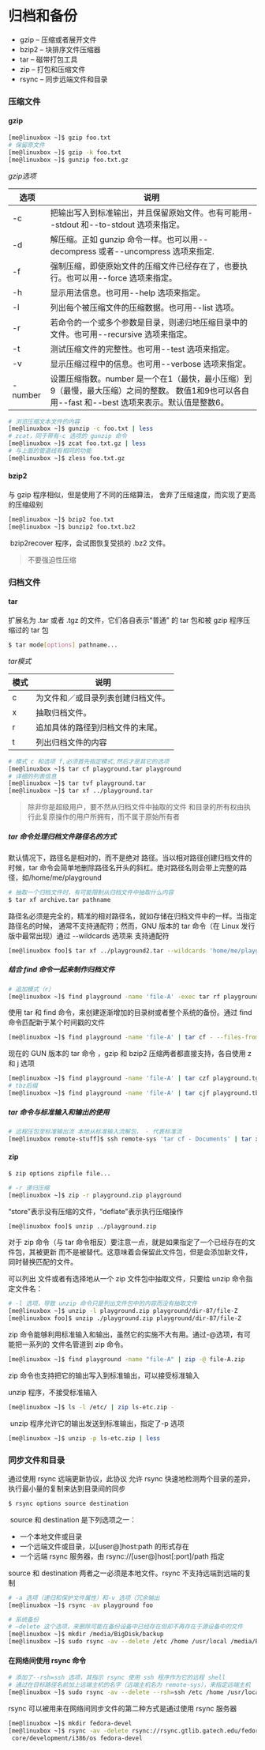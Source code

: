 # 归档和备份

- gzip – 压缩或者展开文件
- bzip2 – 块排序文件压缩器
- tar – 磁带打包工具
- zip – 打包和压缩文件
- rsync – 同步远端文件和目录

### 压缩文件

#### gzip

```bash
[me@linuxbox ~]$ gzip foo.txt
# 保留原文件
[me@linuxbox ~]$ gzip -k foo.txt
[me@linuxbox ~]$ gunzip foo.txt.gz
```

 *gzip选项*

| 选项    | 说明                                                         |
| ------- | ------------------------------------------------------------ |
| -c      | 把输出写入到标准输出，并且保留原始文件。也有可能用--stdout 和--to-stdout 选项来指定。 |
| -d      | 解压缩。正如 gunzip 命令一样。也可以用--decompress 或者--uncompress 选项来指定. |
| -f      | 强制压缩，即使原始文件的压缩文件已经存在了，也要执行。也可以用--force 选项来指定。 |
| -h      | 显示用法信息。也可用--help 选项来指定。                      |
| -l      | 列出每个被压缩文件的压缩数据。也可用--list 选项。            |
| -r      | 若命令的一个或多个参数是目录，则递归地压缩目录中的文件。也可用--recursive 选项来指定。 |
| -t      | 测试压缩文件的完整性。也可用--test 选项来指定。              |
| -v      | 显示压缩过程中的信息。也可用--verbose 选项来指定。           |
| -number | 设置压缩指数。number 是一个在1（最快，最小压缩）到9（最慢，最大压缩）之间的整数。 数值1和9也可以各自用--fast 和--best 选项来表示。默认值是整数6。 |



```bash
# 浏览压缩文本文件的内容
[me@linuxbox ~]$ gunzip -c foo.txt | less
# zcat，同于带有-c 选项的 gunzip 命令
[me@linuxbox ~]$ zcat foo.txt.gz | less
# 与上面的管道线有相同的功能
[me@linuxbox ~]$ zless foo.txt.gz
```

#### bzip2

与 gzip 程序相似，但是使用了不同的压缩算法， 舍弃了压缩速度，而实现了更高的压缩级别

```bash
[me@linuxbox ~]$ bzip2 foo.txt
[me@linuxbox ~]$ bunzip2 foo.txt.bz2 
```

 bzip2recover 程序，会试图恢复受损的 .bz2 文件。

> 不要强迫性压缩

### 归档文件

#### tar

扩展名为 .tar 或者 .tgz 的文件，它们各自表示“普通” 的 tar 包和被 gzip 程序压缩过的 tar 包

```bash
$ tar mode[options] pathname...
```

*tar模式*

| 模式 | 说明                               |
| ---- | ---------------------------------- |
| c    | 为文件和／或目录列表创建归档文件。 |
| x    | 抽取归档文件。                     |
| r    | 追加具体的路径到归档文件的末尾。   |
| t    | 列出归档文件的内容                 |



```bash
# 模式 c 和选项 f,必须首先指定模式,然后才是其它的选项
[me@linuxbox ~]$ tar cf playground.tar playground
# 详细的列表信息
[me@linuxbox ~]$ tar tvf playground.tar
[me@linuxbox ~]$ tar xf ../playground.tar
```

> 除非你是超级用户，要不然从归档文件中抽取的文件 和目录的所有权由执行此复原操作的用户所拥有，而不属于原始所有者

##### tar 命令处理归档文件路径名的方式

默认情况下，路径名是相对的，而不是绝对 路径。当以相对路径创建归档文件的时候，tar 命令会简单地删除路径名开头的斜杠。绝对路径名则会带上完整的路径，如/home/me/playground



```bash
# 抽取一个归档文件时，有可能限制从归档文件中抽取什么内容
$ tar xf archive.tar pathname
```

路径名必须是完全的，精准的相对路径名，就如存储在归档文件中的一样。当指定路径名的时候， 通常不支持通配符；然而，GNU 版本的 tar 命令（在 Linux 发行版中最常出现）通过 --wildcards 选项来 支持通配符

```bash
[me@linuxbox foo]$ tar xf ../playground2.tar --wildcards 'home/me/playground/dir-\*/file-A'
```



##### 结合 find 命令一起来制作归档文件

```bash
# 追加模式（r）
[me@linuxbox ~]$ find playground -name 'file-A' -exec tar rf playground.tar '{}' '+'
```



使用 tar 和 find 命令，来创建逐渐增加的目录树或者整个系统的备份。通过 find 命令匹配新于某个时间戳的文件

```bash
[me@linuxbox ~]$ find playground -name 'file-A' | tar cf - --files-from=- | gzip > playground.tgz
```



现在的 GUN 版本的 tar 命令 ，gzip 和 bzip2 压缩两者都直接支持，各自使用 z 和 j 选项

```bash
[me@linuxbox ~]$ find playground -name 'file-A' | tar czf playground.tgz -T -
# tbz后缀
[me@linuxbox ~]$ find playground -name 'file-A' | tar cjf playground.tbz -T -
```



##### tar 命令与标准输入和输出的使用

```bash
# 远程压包至标准输出流 本地从标准输入流解包， - 代表标准流
[me@linuxbox remote-stuff]$ ssh remote-sys 'tar cf - Documents' | tar xf -
```



#### zip

```bash
$ zip options zipfile file...
```

```bash
# -r 递归压缩
[me@linuxbox ~]$ zip -r playground.zip playground
```

“store”表示没有压缩的文件，“deflate”表示执行压缩操作

```bash
[me@linuxbox foo]$ unzip ../playground.zip
```

对于 zip 命令（与 tar 命令相反）要注意一点，就是如果指定了一个已经存在的文件包，其被更新 而不是被替代。这意味着会保留此文件包，但是会添加新文件，同时替换匹配的文件。



可以列出 文件或者有选择地从一个 zip 文件包中抽取文件，只要给 unzip 命令指定文件名：

```bash
# -l 选项，导致 unzip 命令只是列出文件包中的内容而没有抽取文件
[me@linuxbox ~]$ unzip -l playground.zip playground/dir-87/file-Z
[me@linuxbox foo]$ unzip ./playground.zip playground/dir-87/file-Z
```



zip 命令能够利用标准输入和输出，虽然它的实施不大有用。通过-@选项，有可能把一系列的 文件名管道到 zip 命令。

```bash
[me@linuxbox ~]$ find playground -name "file-A" | zip -@ file-A.zip
```



zip 命令也支持把它的输出写入到标准输出，可以接受标准输入

unzip 程序，不接受标准输入

```bash
[me@linuxbox ~]$ ls -l /etc/ | zip ls-etc.zip -
```

 unzip 程序允许它的输出发送到标准输出，指定了-p 选项

```bash
[me@linuxbox ~]$ unzip -p ls-etc.zip | less
```



### 同步文件和目录

通过使用 rsync 远端更新协议，此协议 允许 rsync 快速地检测两个目录的差异，执行最小量的复制来达到目录间的同步

```bash
$ rsync options source destination
```

 source 和 destination 是下列选项之一：

- 一个本地文件或目录
- 一个远端文件或目录，以[user@]host:path 的形式存在
- 一个远端 rsync 服务器，由 rsync://[user@]host[:port]/path 指定

source 和 destination 两者之一必须是本地文件。rsync 不支持远端到远端的复制

```bash
# -a 选项（递归和保护文件属性）和-v 选项（冗余输出
[me@linuxbox ~]$ rsync -av playground foo
```



```bash
# 系统备份
# –delete 这个选项，来删除可能在备份设备中已经存在但却不再存在于源设备中的文件
[me@linuxbox ~]$ mkdir /media/BigDisk/backup
[me@linuxbox ~]$ sudo rsync -av --delete /etc /home /usr/local /media/BigDisk/backup
```



#### 在网络间使用 rsync 命令



```bash
# 添加了--rsh=ssh 选项，其指示 rsync 使用 ssh 程序作为它的远程 shell
# 通过在目标路径名前加上远端主机的名字（远端主机名为 remote-sys），来指定远端主机
[me@linuxbox ~]$ sudo rsync -av --delete --rsh=ssh /etc /home /usr/local remote-sys:/backup
```



rsync 可以被用来在网络间同步文件的第二种方式是通过使用 rsync 服务器

```bash
[me@linuxbox ~]$ mkdir fedora-devel
[me@linuxbox ~]$ rsync -av -delete rsync://rsync.gtlib.gatech.edu/fedora-linux-
 core/development/i386/os fedora-devel
```

